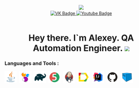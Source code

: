 
<div id="header" align="center">
  <img src="https://media.giphy.com/media/M9gbBd9nbDrOTu1Mqx/giphy.gif" width="100"/>
</div>

<div id="badges" align="center">
  <a href="https://vk.com/id13081654">
    <img src="https://img.shields.io/badge/VK-blue?style=for-the-badge" alt="VK Badge"/>
  </a>
  <a href="https://t.me/leshkakuff">
    <img src="https://img.shields.io/badge/Telegram-blue?style=for-the-badge" alt="Youtube Badge"/>
  </a>
</div>

<div align="center">
  <img src="https://komarev.com/ghpvc/?username=lkuff&style=flat-square&color=blue" alt=""/>
</div>

<h1 align="center">
  Hey there. I`m Alexey. QA Automation Engineer.
  <img src="https://media.giphy.com/media/hvRJCLFzcasrR4ia7z/giphy.gif" width="30px"/>
</h1>

### Languages and Tools :
<div>
  <img src="https://github.com/lkuff/software_product_project/blob/master/images/logo/Java.svg" title="Java" alt="Java" width="40" height="40"/>&nbsp;
  <img src="https://github.com/lkuff/software_product_project/blob/master/images/logo/Selenide.svg" title="Selenide" alt="Selenide" width="40" height="40"/>&nbsp;
  <img src="https://github.com/lkuff/software_product_project/blob/master/images/logo/Gradle.svg" title="Gradle" alt="Gradle" width="40" height="40"/>&nbsp;
  <img src="https://github.com/lkuff/software_product_project/blob/master/images/logo/JUnit5.svg" title="JUnit5" alt="JUnit5" width="40" height="40"/>&nbsp;
  <img src="https://github.com/lkuff/software_product_project/blob/master/images/logo/Jenkins.svg" title="Jenkins" alt="Jenkins" width="40" height="40"/>&nbsp;
  <img src="https://github.com/lkuff/software_product_project/blob/master/images/logo/Allure_Report.svg" title="Allure_Report" alt="Allure_Report" width="40" height="40"/>&nbsp;
  <img src="https://github.com/lkuff/software_product_project/blob/master/images/logo/Intelij_IDEA.svg"  title="Intelij_IDEA" alt="Intelij_IDEA" width="40" height="40"/>&nbsp;
  <img src="https://github.com/lkuff/software_product_project/blob/master/images/logo/GitHub.svg" title="GitHub" alt="GitHub" width="40" height="40"/>&nbsp;
  <img src="https://github.com/lkuff/software_product_project/blob/master/images/logo/Selenoid.svg" title="Selenoid" alt="Selenoid" width="40" height="40"/>&nbsp;
</div>

<!--
**lkuff/lkuff** is a ✨ _special_ ✨ repository because its `README.md` (this file) appears on your GitHub profile.

Here are some ideas to get you started:

- 🔭 I’m currently working on ...
- 🌱 I’m currently learning ...
- 👯 I’m looking to collaborate on ...
- 🤔 I’m looking for help with ...
- 💬 Ask me about ...
- 📫 How to reach me: ...
- 😄 Pronouns: ...
- ⚡ Fun fact: ...
-->
